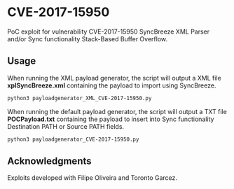# CVE-2017-15950

PoC exploit for vulnerability CVE-2017-15950 SyncBreeze XML Parser and/or Sync functionality Stack-Based Buffer Overflow.

## Usage

When running the XML payload generator, the script will output a XML file **xplSyncBreeze.xml** containing the payload to import using SyncBreeze.

```bash
python3 payloadgenerator_XML_CVE-2017-15950.py
```

When running the default payload generator, the script will output a TXT file **POCPayload.txt** containing the payload to insert into Sync functionality Destination PATH or Source PATH fields.

```bash
python3 payloadgenerator_CVE-2017-15950.py
```

## Acknowledgments

Exploits developed with Filipe Oliveira and Toronto Garcez.
